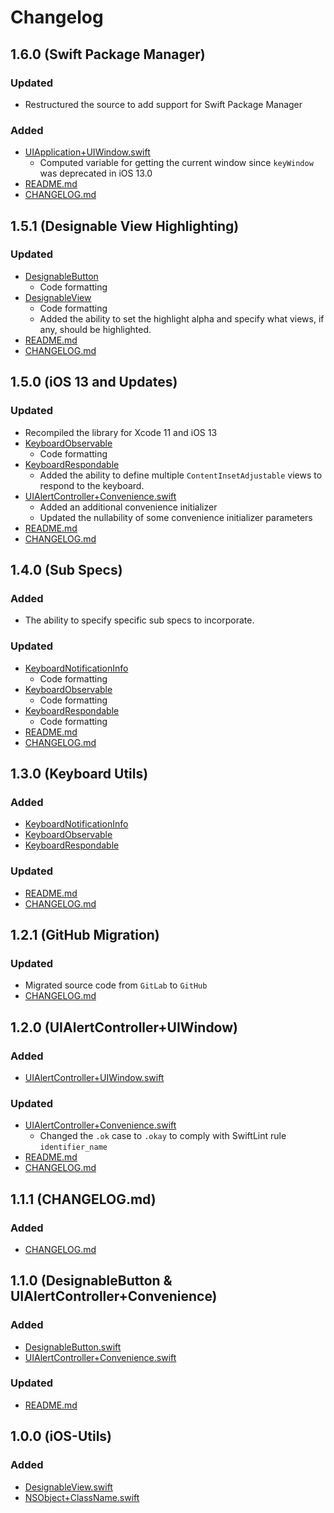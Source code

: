 # Changelog

## 1.6.0 (Swift Package Manager)

### Updated

- Restructured the source to add support for Swift Package Manager

### Added

- [UIApplication+UIWindow.swift](./Sources/iOS&#32;Utils/UIApplication+UIWindow.swift)
    - Computed variable for getting the current window since `keyWindow` was deprecated in iOS 13.0
- [README.md](./README.md)
- [CHANGELOG.md](./CHANGELOG.md)

## 1.5.1 (Designable View Highlighting)

### Updated

- [DesignableButton](./Sources/iOS&#32;Utils/DesignableButton.swift)
    - Code formatting
- [DesignableView](./Sources/iOS&#32;Utils/DesignableView.swift)
    - Code formatting
    - Added the ability to set the highlight alpha and specify what views, if any, should be highlighted.
- [README.md](./README.md)
- [CHANGELOG.md](./CHANGELOG.md)

## 1.5.0 (iOS 13 and Updates)

### Updated

- Recompiled the library for Xcode 11 and iOS 13
- [KeyboardObservable](./Sources/iOS&#32;Utils/KeyboardObservable.swift)
  - Code formatting
- [KeyboardRespondable](./Sources/iOS&#32;Utils/KeyboardRespondable.swift)
  - Added the ability to define multiple `ContentInsetAdjustable` views to respond to the keyboard.
- [UIAlertController+Convenience.swift](./Sources/iOS&#32;Utils/UIAlertController+Convenience.swift)
  - Added an additional convenience initializer
  - Updated the nullability of some convenience initializer parameters
- [README.md](./README.md)
- [CHANGELOG.md](./CHANGELOG.md)

## 1.4.0 (Sub Specs)

### Added

- The ability to specify specific sub specs to incorporate.

### Updated

- [KeyboardNotificationInfo](./Sources/iOS&#32;Utils/KeyboardNotificationInfo.swift)
  - Code formatting
- [KeyboardObservable](./Sources/iOS&#32;Utils/KeyboardObservable.swift)
  - Code formatting
- [KeyboardRespondable](./Sources/iOS&#32;Utils/KeyboardRespondable.swift)
  - Code formatting
- [README.md](./README.md)
- [CHANGELOG.md](./CHANGELOG.md)

## 1.3.0 (Keyboard Utils)

### Added

- [KeyboardNotificationInfo](./Sources/iOS&#32;Utils/KeyboardNotificationInfo.swift)
- [KeyboardObservable](./Sources/iOS&#32;Utils/KeyboardObservable.swift)
- [KeyboardRespondable](./Sources/iOS&#32;Utils/KeyboardRespondable.swift)

### Updated

- [README.md](./README.md)
- [CHANGELOG.md](./CHANGELOG.md)

## 1.2.1 (GitHub Migration)

### Updated

- Migrated source code from `GitLab` to `GitHub`
- [CHANGELOG.md](./CHANGELOG.md)

## 1.2.0 (UIAlertController+UIWindow)

### Added

- [UIAlertController+UIWindow.swift](./Sources/iOS&#32;Utils/UIAlertController+UIWindow.swift)

### Updated

- [UIAlertController+Convenience.swift](./Sources/iOS&#32;Utils/UIAlertController+Convenience.swift)
  - Changed the `.ok` case to `.okay` to comply with SwiftLint rule `identifier_name`
- [README.md](./README.md)
- [CHANGELOG.md](./CHANGELOG.md)

## 1.1.1 (CHANGELOG.md)

### Added

- [CHANGELOG.md](./CHANGELOG.md)

## 1.1.0 (DesignableButton & UIAlertController+Convenience)

### Added

- [DesignableButton.swift](./Sources/iOS&#32;Utils/DesignableButton.swift)
- [UIAlertController+Convenience.swift](./Sources/iOS&#32;Utils/UIAlertController+Convenience.swift)

### Updated

- [README.md](./README.md)

## 1.0.0 (iOS-Utils)

### Added

- [DesignableView.swift](./Sources/iOS&#32;Utils/DesignableView.swift)
- [NSObject+ClassName.swift](./Sources/iOS&#32;Utils/NSObject+ClassName.swift)
